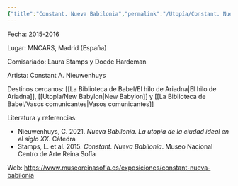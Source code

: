 ```yaml
---
{"title":"Constant. Nueva Babilonia","permalink":"/Utopía/Constant. Nueva Babilonia/","dg-publish":true,"tags":["gardenEntry"],"dp-home":null,"dgPassFrontmatter":true,"created":"2025-03-18T11:12:30.000+01:00","updated":"2025-06-04T19:38:50.146+02:00"}
---
```


Fecha: 2015-2016

Lugar: MNCARS, Madrid (España)

Comisariado: Laura Stamps y Doede Hardeman

Artista: Constant A. Nieuwenhuys

Destinos cercanos: [[La Biblioteca de Babel/El hilo de Ariadna\|El hilo de Ariadna]], [[Utopía/New Babylon\|New Babylon]] y [[La Biblioteca de Babel/Vasos comunicantes\|Vasos comunicantes]]

Literatura y referencias:
- Nieuwenhuys, C. 2021. *Nueva Babilonia. La utopía de la ciudad ideal en el siglo XX*. Cátedra
- Stamps, L. et al. 2015. *Constant. Nueva Babilonia*. Museo Nacional Centro de Arte Reina Sofía

Web: https://www.museoreinasofia.es/exposiciones/constant-nueva-babilonia